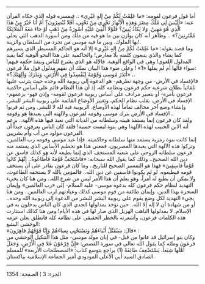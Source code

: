 ------------------------------------------------------------------------

أما قول فرعون لقومه: «ما عَلِمْتُ لَكُمْ مِنْ إِلهٍ غَيْرِي» .. فيفسره قوله الذي حكاه
القرآن عنه: «أَلَيْسَ لِي مُلْكُ مِصْرَ وَهذِهِ الْأَنْهارُ تَجْرِي مِنْ تَحْتِي، أَفَلا تُبْصِرُونَ؟ أَمْ
أَنَا خَيْرٌ مِنْ هذَا الَّذِي هُوَ مَهِينٌ. وَلا يَكادُ يُبِينُ؟ فَلَوْلا أُلْقِيَ عَلَيْهِ أَسْوِرَةٌ مِنْ ذَهَبٍ
أَوْ جاءَ مَعَهُ الْمَلائِكَةُ مُقْتَرِنِينَ؟» .. وظاهر أنه كان يوازن بين ما هو فيه من
ملك ومن أسورة الذهب التي يحلى بها الملوك، وبين ما فيه موسى من تجرد من
السلطان والزينة!.  
وما قصد بقوله: «ما عَلِمْتُ لَكُمْ مِنْ إِلهٍ غَيْرِي» إلا أنه هو الحاكم المسيطر الذي
يسيرهم كما يشاء والذي يتبعون كلمته بلا معارض! والحاكمية على هذا النحو
ألوهية كما يفيد المدلول اللغوي! وهي في الواقع ألوهية. فالإله هو الذي
يشرع للناس وينفذ حكمه فيهم! سواء قالها أم لم يقلها «1» ! وعلى ضوء هذا
البيان نملك أن نفهم مدلول قول ملأ فرعون:  
«أَتَذَرُ مُوسى وَقَوْمَهُ لِيُفْسِدُوا فِي الْأَرْضِ، وَيَذَرَكَ وَآلِهَتَكَ؟» ..  
فالإفساد في الأرض- من وجهة نظرهم- هو الدعوة إلى ربوبية الله وحده حيث
يترتب عليها تلقائياً بطلان شرعية حكم فرعون ونظامه كله. إذ أن هذا النظام
قائم على أساس حاكمية فرعون بأمره- أو بتعبير مرادف على أساس ربوبية فرعون
لقومه- وإذن فهو- بزعمهم- الإفساد في الأرض، بقلب نظام الحكم، وتغيير
الأوضاع القائمة على ربوبية البشر للبشر، وإنشاء وضع آخر مخالف تماماً لهذه
الأوضاع، الربوبية فيه لله لا للبشر. ومن ثم قرنوا الإفساد في الأرض بترك
موسى وقومه لفرعون ولآلهته التي يعبدها هو وقومه..  
ولقد كان فرعون إنما يستمد هيبته وسلطانه من الديانة التي تعبد فيها هذه
الآلهة.. بزعم أنه الابن الحبيب لهذه الآلهة! وهي بنوة ليست حسية! فلقد كان
الناس يعرفون جيداً أن الفرعون مولود من أب وأم بشريين.  
إنما كانت بنوة رمزية يستمد منها سلطانه وحاكميته. فإذا عبد موسى وقومه رب
العالمين، وتركوا هذه الآلهة التي يعبدها المصريون، فمعنى هذا هو تحطيم
الأساس الذي يستمد منه فرعون سلطانه الروحي على شعبه المستخف الذي إنما
يطيعه لأنه هو كذلك فاسق عن دين الله الصحيح.. وذلك كما يقول الله سبحانه:
«فَاسْتَخَفَّ قَوْمَهُ فَأَطاعُوهُ.. إِنَّهُمْ كانُوا قَوْماً فاسِقِينَ» فهذا هو التفسير الصحيح
للتاريخ.. وما كان فرعون بقادر على أن يستخف قومه فيطيعوه، لو لم يكونوا
فاسقين عن دين الله.. فالمؤمن بالله لا يستخفه الطاغوت، ولا يمكن أن يطيع
له أمراً، وهو يعلم أن هذا الأمر ليس من شرع الله.. ومن هنا كان يجيء
التهديد لنظام حكم فرعون كله بدعوة موسى- عليه السلام- إلى «رب العالمين»
وإيمان السحرة بهذا الدين، وإيمان طائفة من قوم موسى كذلك وعبادتهم لرب
العالمين.. ومن هنا يجيء التهديد لكل وضع يقوم على ربوبية البشر للبشر من
الدعوة إلى ربوبية الله وحده.. أو من شهادة أن لا إله إلا الله.. حين تؤخذ
بمدلولها الجدي الذي كان الناس يدخلون به في الإسلام. لا بمدلولها الباهت
الهزيل الذي صار لها في هذه الأيام! ومن هنا كذلك استثارت هذه الكلمات
فرعون، وأشعرته بالخطر الحقيقي على نظامه كله فانطلق يعلن عزمه الوحشي
البشع:  
«قالَ: سَنُقَتِّلُ أَبْناءَهُمْ وَنَسْتَحْيِي نِساءَهُمْ وَإِنَّا فَوْقَهُمْ قاهِرُونَ» :  
وكان بنو إسرائيل قد عانوا من قبل- في إبان مولد موسى- مثل هذا التنكيل
الوحشي من فرعون وملئه كما يقول الله تعالى في سورة القصص: «إِنَّ فِرْعَوْنَ عَلا
فِي الْأَرْضِ، وَجَعَلَ أَهْلَها شِيَعاً، يَسْتَضْعِفُ طائِفَةً (1) يراجع بتوسع كتاب: «المصطلحات
الأربعة» للمسلم الصادق السيد أبي الأعلى المودودي أمير الجماعة الإسلامية
بباكستان.

------------------------------------------------------------------------

الجزء: 3 ¦ الصفحة: 1354

